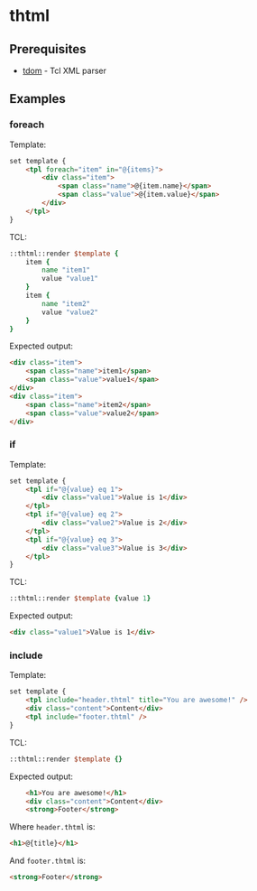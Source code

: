 # thtml

## Prerequisites

* [tdom](http://www.tdom.org/) - Tcl XML parser

## Examples

### foreach

Template:
```html
set template {
    <tpl foreach="item" in="@{items}">
        <div class="item">
            <span class="name">@{item.name}</span>
            <span class="value">@{item.value}</span>
        </div>
    </tpl>
}
```

TCL:
```tcl
::thtml::render $template {
    item {
        name "item1"
        value "value1"
    }
    item {
        name "item2"
        value "value2"
    }
}
```

Expected output:
```html
<div class="item">
    <span class="name">item1</span>
    <span class="value">value1</span>
</div>
<div class="item">
    <span class="name">item2</span>
    <span class="value">value2</span>
</div>
```

### if

Template:
```html
set template {
    <tpl if="@{value} eq 1">
        <div class="value1">Value is 1</div>
    </tpl>
    <tpl if="@{value} eq 2">
        <div class="value2">Value is 2</div>
    </tpl>
    <tpl if="@{value} eq 3">
        <div class="value3">Value is 3</div>
    </tpl>
}
```

TCL:
```tcl
::thtml::render $template {value 1}
```

Expected output:
```html
<div class="value1">Value is 1</div>
```

### include

Template:
```html
set template {
    <tpl include="header.thtml" title="You are awesome!" />
    <div class="content">Content</div>
    <tpl include="footer.thtml" />
}
```

TCL:
```tcl
::thtml::render $template {}
```

Expected output:
```html
    <h1>You are awesome!</h1>
    <div class="content">Content</div>
    <strong>Footer</strong>
```

Where ```header.thtml``` is:
```html
<h1>@{title}</h1>
```

And ```footer.thtml``` is:
```html
<strong>Footer</strong>
```